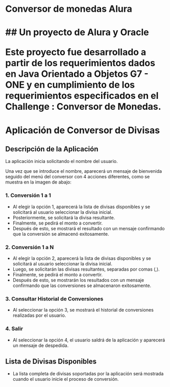 <h1>Conversor de monedas Alura<h1>
## Un proyecto de Alura y Oracle

Este proyecto fue desarrollado a partir de los requerimientos dados en Java Orientado a Objetos G7 - ONE y en cumplimiento de los requerimientos especificados en el Challenge : Conversor de Monedas.

# Aplicación de Conversor de Divisas

## Descripción de la Aplicación

La aplicación inicia solicitando el nombre del usuario.

Una vez que se introduce el nombre, aparecerá un mensaje de bienvenida seguido del menú del conversor con 4 acciones diferentes, como se muestra en la imagen de abajo:

### 1. Conversión 1 a 1
- Al elegir la opción 1, aparecerá la lista de divisas disponibles y se solicitará al usuario seleccionar la divisa inicial.
- Posteriormente, se solicitará la divisa resultante.
- Finalmente, se pedirá el monto a convertir.
- Después de esto, se mostrará el resultado con un mensaje confirmando que la conversión se almacenó exitosamente.

### 2. Conversión 1 a N
- Al elegir la opción 2, aparecerá la lista de divisas disponibles y se solicitará al usuario seleccionar la divisa inicial.
- Luego, se solicitarán las divisas resultantes, separadas por comas (,).
- Finalmente, se pedirá el monto a convertir.
- Después de esto, se mostrarán los resultados con un mensaje confirmando que las conversiones se almacenaron exitosamente.

### 3. Consultar Historial de Conversiones
- Al seleccionar la opción 3, se mostrará el historial de conversiones realizadas por el usuario.

### 4. Salir
- Al seleccionar la opción 4, el usuario saldrá de la aplicación y aparecerá un mensaje de despedida.

## Lista de Divisas Disponibles
- La lista completa de divisas soportadas por la aplicación será mostrada cuando el usuario inicie el proceso de conversión.
